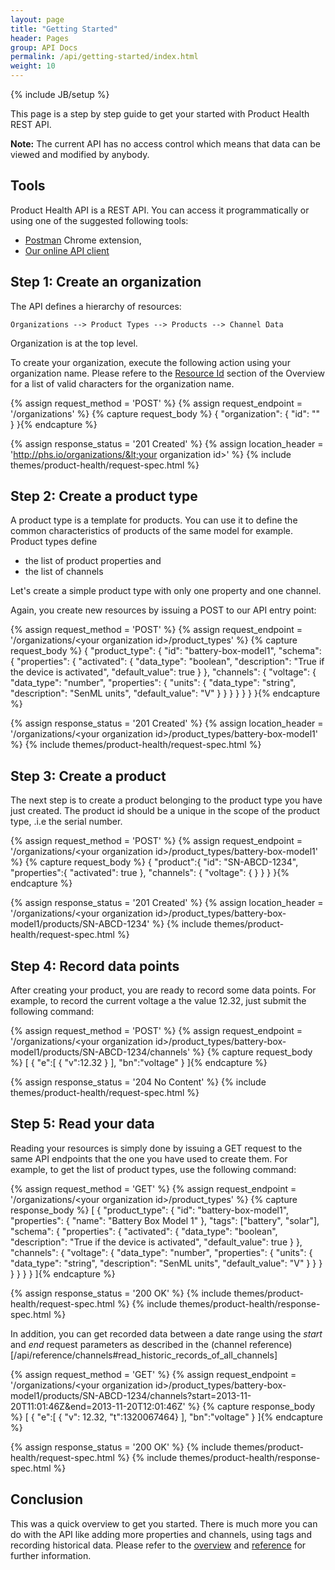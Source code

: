```yaml
---
layout: page
title: "Getting Started"
header: Pages
group: API Docs
permalink: /api/getting-started/index.html
weight: 10
---
```

{% include JB/setup %}

This page is a step by step guide to get your started with Product Health REST API.

**Note:** The current API has no access control which means that data can be viewed and modified by anybody.

Tools
-----
Product Health API is a REST API.  You can access it programmatically or using one of the suggested following tools:

* [Postman](http://www.getpostman.com/) Chrome extension,
* [Our online API client](/api/try-it-online)

Step 1: Create an organization
------------------------------

The API defines a hierarchy of resources:

    Organizations --> Product Types --> Products --> Channel Data

Organization is at the top level.

To create your organization, execute the following action using your organization name.
Please refere to the [Resource Id](http://localhost:4000/api/reference/general-concepts/#resource_id) section
of the Overview for a list of valid characters for the organization name.


{% assign request_method = 'POST' %}
{% assign request_endpoint = '/organizations' %}
{% capture request_body %}
{
    "organization": {
        "id": "<your organization id>"
    }
}{% endcapture %}

{% assign response_status = '201 Created' %}
{% assign location_header = 'http://phs.io/organizations/&lt;your organization id&gt;' %}
{% include themes/product-health/request-spec.html %}


Step 2: Create a product type
-----------------------------

A product type is a template for products.  You can use it to define the common characteristics of products of the
same model for example.  Product types define

* the list of product properties and
* the list of channels

Let's create a simple product type with only one property and one channel.

Again, you create new resources by issuing a POST to our API entry point:

{% assign request_method = 'POST' %}
{% assign request_endpoint = '/organizations/&lt;your organization id&gt;/product_types' %}
{% capture request_body %}
{
    "product_type": {
        "id": "battery-box-model1",
        "schema": {
            "properties": {
                "activated": {
                    "data_type": "boolean",
                    "description": "True if the device is activated",
                    "default_value": true
                }
            },
            "channels": {
                "voltage": {
                    "data_type": "number",
                    "properties": {
                        "units": {
                            "data_type": "string",
                            "description": "SenML units",
                            "default_value": "V"
                        }
                    }
                }
            }
        }
    }
}{% endcapture %}

{% assign response_status = '201 Created' %}
{% assign location_header = '/organizations/&lt;your organization id&gt;/product_types/battery-box-model1' %}
{% include themes/product-health/request-spec.html %}


Step 3: Create a product
------------------------

The next step is to create a product belonging to the product type you have just created.
The product id should be a unique in the scope of the product type, .i.e the serial number.

{% assign request_method = 'POST' %}
{% assign request_endpoint = '/organizations/&lt;your organization id&gt;/product_types/battery-box-model1' %}
{% capture request_body %}
{
    "product":{
        "id": "SN-ABCD-1234",
        "properties":{
            "activated": true
        },
        "channels": {
            "voltage": {
            }
        }
    }
}{% endcapture %}

{% assign response_status = '201 Created' %}
{% assign location_header = '/organizations/&lt;your organization id&gt;/product_types/battery-box-model1/products/SN-ABCD-1234' %}
{% include themes/product-health/request-spec.html %}


Step 4: Record data points
--------------------------

After creating your product, you are ready to record some data points.  For example, to record the current voltage a
the value 12.32, just submit the following command:

{% assign request_method = 'POST' %}
{% assign request_endpoint = '/organizations/&lt;your organization id&gt;/product_types/battery-box-model1/products/SN-ABCD-1234/channels' %}
{% capture request_body %}
[
    {
        "e":[
            {
                "v":12.32
            }
        ],
        "bn":"voltage"
    }
]{% endcapture %}

{% assign response_status = '204 No Content' %}
{% include themes/product-health/request-spec.html %}

Step 5: Read your data
----------------------

Reading your resources is simply done by issuing a GET request to the same API endpoints that the one you have used to
create them. For example, to get the list of product types, use the following command:

{% assign request_method = 'GET' %}
{% assign request_endpoint = '/organizations/&lt;your organization id&gt;/product_types' %}
{% capture response_body %}
[
    {
        "product_type": {
            "id": "battery-box-model1",
            "properties": {
                "name": "Battery Box Model 1"
            },
            "tags": ["battery", "solar"],
            "schema": {
                "properties": {
                    "activated": {
                        "data_type": "boolean",
                        "description": "True if the device is activated",
                        "default_value": true
                    }
                },
                "channels": {
                    "voltage": {
                        "data_type": "number",
                        "properties": {
                            "units": {
                                "data_type": "string",
                                "description": "SenML units",
                                "default_value": "V"
                            }
                        }
                    }
                }
            }
        }
    }
]{% endcapture %}

{% assign response_status = '200 OK' %}
{% include themes/product-health/request-spec.html %}
{% include themes/product-health/response-spec.html %}

In addition, you can get recorded data between a date range using the *start* and *end* request parameters as described
in the (channel reference)[/api/reference/channels#read_historic_records_of_all_channels]

{% assign request_method = 'GET' %}
{% assign request_endpoint = '/organizations/&lt;your organization id&gt;/product_types/battery-box-model1/products/SN-ABCD-1234/channels?start=2013-11-20T11:01:46Z&amp;end=2013-11-20T12:01:46Z' %}
{% capture response_body %}
[
    {
        "e":[
            { "v": 12.32, "t":1320067464}
        ],
        "bn":"voltage"
    }
]{% endcapture %}

{% assign response_status = '200 OK' %}
{% include themes/product-health/request-spec.html %}
{% include themes/product-health/response-spec.html %}


Conclusion
----------
This was a quick overview to get you started.  There is much more you can do with the API like adding more properties and
channels, using tags and recording historical data.  Please refer to the [overview](/api/overview) and
 [reference](/api/reference/general-concepts) for further information.

